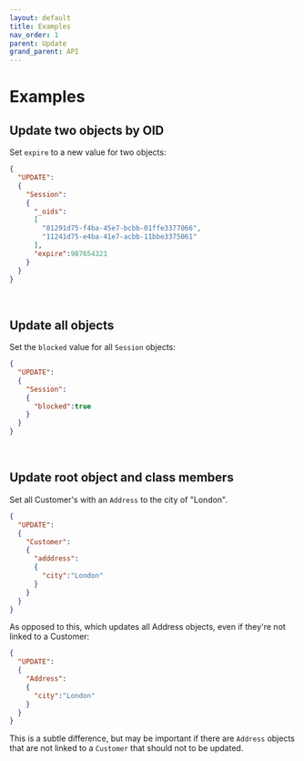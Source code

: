 ```yaml
---
layout: default
title: Examples
nav_order: 1
parent: Update
grand_parent: API
---
```


# Examples


## Update two objects by OID
Set `expire` to a new value for two objects:

```json
{
  "UPDATE":
  {
    "Session":
    {
      "_oids":
      [ 
        "81291d75-f4ba-45e7-bcbb-01ffe3377066",
        "11241d75-e4ba-41e7-acbb-11bbe3375061"
      ],
      "expire":987654321
    }
  }
}
```

<br/>

## Update all objects
Set the `blocked` value for all `Session` objects: 


```json
{
  "UPDATE":
  {
    "Session":
    {
      "blocked":true
    }
  }
}
```

<br/>

## Update root object and class members
Set all Customer's with an `Address` to the city of "London".

```json
{
  "UPDATE":
  {
    "Customer":
    {
      "adddress":
      {
        "city":"London"
      }
    }
  }
}
```

As opposed to this, which updates all Address objects, even if they're not linked to a Customer:

```json
{
  "UPDATE":
  {
    "Address":
    {
      "city":"London"
    }
  }
}
```

This is a subtle difference, but may be important if there are `Address` objects that are not linked to a `Customer` that should not to be updated.